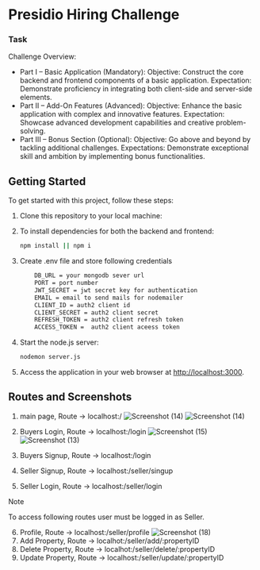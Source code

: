 # Presidio Hiring Challenge

### Task

Challenge Overview:
- Part I – Basic Application (Mandatory):
Objective: Construct the core backend and frontend components of a basic application.
Expectation: Demonstrate proficiency in integrating both client-side and server-side elements.
- Part II – Add-On Features (Advanced):
Objective: Enhance the basic application with complex and innovative features.
Expectation: Showcase advanced development capabilities and creative problem-solving.
- Part III – Bonus Section (Optional):
Objective: Go above and beyond by tackling additional challenges.
Expectations: Demonstrate exceptional skill and ambition by implementing bonus functionalities.

## Getting Started

To get started with this project, follow these steps:

1. Clone this repository to your local machine:

2. To install dependencies for both the backend and frontend:
    
    ```bash
    npm install || npm i
    ```
3. Create .env file and store following credentials
    ```bash
        DB_URL = your mongodb sever url
        PORT = port number
        JWT_SECRET = jwt secret key for authentication
        EMAIL = email to send mails for nodemailer
        CLIENT_ID = auth2 client id
        CLIENT_SECRET = auth2 client secret
        REFRESH_TOKEN = auth2 client refresh token
        ACCESS_TOKEN =  auth2 client aceess token
    ```
4. Start the node.js server:
    
    ```bash
    nodemon server.js
    ```
5. Access the application in your web browser at [http://localhost:3000](http://localhost:8000).

## Routes and Screenshots
1. main page,  Route -> localhost:/
   ![Screenshot (14)](https://github.com/akgawai31/Rentify/assets/76953374/b60ade7d-3c74-417a-b007-504671381316)
   ![Screenshot (14)](https://github.com/akgawai31/Rentify/assets/76953374/c114c946-53e2-4b8c-b394-3fdda425383e)

3. Buyers Login, Route -> localhost:/login
   ![Screenshot (15)](https://github.com/akgawai31/Rentify/assets/76953374/15e6ce7c-c4c4-4efe-9c61-6b3a8f342665)
   ![Screenshot (13)](https://github.com/akgawai31/Rentify/assets/76953374/d322469d-31d2-4edf-8add-6323c3d0293e)

4. Buyers Signup, Route -> localhost:/login



5. Seller Signup, Route -> localhost:/seller/singup

6. Seller Login, Route -> localhost:/seller/login
> [!NOTE]
> To access following routes user must be logged in as Seller.
6. Profile, Route -> localhost:/seller/profile
    ![Screenshot (18)](https://github.com/akgawai31/Rentify/assets/76953374/334d7bf5-78b2-4099-b404-3a09a43f5ee3)
6. Add Property, Route -> localhot:/seller/add/:propertyID
7. Delete Property, Route -> localhot:/seller/delete/:propertyID
8. Update Property, Route -> localhost:/seller/update/:propertyID
